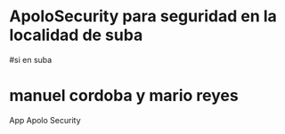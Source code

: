 # ApoloSecurity para seguridad en la localidad de suba
#si en suba
# manuel cordoba y mario reyes
App Apolo Security
